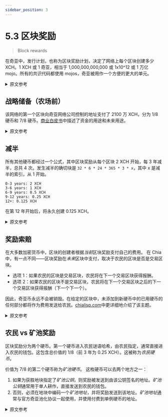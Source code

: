 ```yaml
---
sidebar_position: 3
---
```


# 5.3 区块奖励

> Block rewards

在奇亚中，发行计划，也称为区块奖励计划，决定了网络上每个区块创建多少 XCH。1 XCH 或 1 奇亚，相当于 1,000,000,000,000 或 1x10^12 或 1 万亿 mojo。所有的共识代码都使用 mojos，奇亚被用作一个方便的更大的单元。

<details>
<summary>原文参考</summary>

In Chia, the issuance schedule, also referred to as the block reward schedule, determines how many XCH get created with every block that gets farmed on the network.
1 XCH, or 1 Chia, is equivalent to 1,000,000,000,000 or 1x10^12 or 1 trillion mojos. 
All consensus code uses mojos, Chias are used as a conveniently larger unit.

</details>

## 战略储备（农场前）

该网络的第一个区块向奇亚网络公司控制的地址支付了 2100 万 XCH，分为 1/8 硬币和 7/8 硬币。[商业白皮书](https://www.chia.net/2021/02/10/chia-businesss-whitepaper.html)中描述了资金的用途和未来用途。

<details>
<summary>原文参考</summary>

- ## Strategic Reserve (pre-farm)

The first block of the network pays out 21 million XCH, divided into a 1/8 coin and a 7/8 coin, to an address that Chia Network Inc controls. The purpose and future usage of the funds is described in the [business whitepaper](https://www.chia.net/2021/02/10/chia-businesss-whitepaper.html).

</details>

## 减半

所有其他硬币都经过一个公式，其中区块奖励从每个区块 2 XCH 开始，每 3 年减半，总共 4 次。发生减半的确切块是 `32 * 6 * 24 * 365 * 3 * x`，其中 x 是减半的索引，从 1 开始。

```
0-3 years: 2 XCH
3-6 years: 1 XCH
6-9 years: 0.5 XCH
9-12 years: 0.25 XCH
12+: 0.125 XCH
```

在第 12 年开始后，将永久创建 0.125 XCH。

<details>
<summary>原文参考</summary>

- ## Halvings

All other coins go through a formula, where the block reward starts at 2 XCH per block, and halves every 3 years, a total of 4 times. The exact block at which halvings occur is `32 * 6 * 24 * 365 * 3 * x`, where x is the index of the halving,starting at 1.

```
0-3 years: 2 XCH
3-6 years: 1 XCH
6-9 years: 0.5 XCH
9-12 years: 0.25 XCH
12+: 0.125 XCH
```

After the start of year 12, 0.125 XCH is created in perpetuity.

</details>

## 奖励索赔

在大多数加密货币中，区块的创建者根据*当前*区块奖励支付自己的费用。 在 Chia 中，有一点不同——区块奖励在*未来*区块中支付，取决于农民的区块是否是交易区块。

* 选项 1：如果农民的区块是交易区块，农民将在下一个交易区块获得报酬。
* 选项 2：如果农民的区块不是交易区块，农民将在下一个交易区块之后的下一个交易区块获得报酬（下一个下一个）。

因此，奇亚币永远不会被销毁。在给定的区块中，未添加到新硬币中的已用硬币的任何部分都将作为费用发送给农民。[chialisp.com](https://chialisp.com/docs/coin_lifecycle#fees-and-the-mempool "Fees and the Mempool section of Chialisp's tutorial on coin lifecycles")中更详细地介绍了该主题。

<details>
<summary>原文参考</summary>

- ## Reward claims

In most cryptocurrencies, the creator of a block pays themselves based on the _current_ block reward. In Chia, there is a slight difference -- block rewards are paid in a _future_ block, depending on whether the farmer's block is a transaction block or not.

* Option 1: If the farmer's block is a transaction block, the farmer will get paid on the next transaction block.
* Option 2: If the farmer's block is not a transaction block, the farmer will get paid on the next transaction block after the next transaction block (next next).

Therefore, Chia coins are never destroyed. In a given block, any portion of a spent coin that is not added into a new coin will be sent to the farmer as a fee. This topic is covered in more detail in [chialisp.com](https://chialisp.com/docs/coin_lifecycle#fees-and-the-mempool "Fees and the Mempool section of Chialisp's tutorial on coin lifecycles").

</details>

## 农民 vs 矿池奖励

区块奖励分为两个硬币。第一个硬币进入农民谜语哈希，由农民指定，通常直接进入农民的钱包。这包含总价值的 1/8（前 3 年为 0.25 XCH）。这被称为*农民硬币*。

价值为 7/8 的第二个硬币称为*矿池硬币*。 这枚硬币可以去两个地方之一：
1. 如果为获胜地块指定了*矿池公钥*，则奖励被发送到由该公钥签名的地址。*矿池公钥*通常用于单人耕作，直接发送到农民的钱包。
2. 否则，必须在地块中编码一个*矿池地址*，并将奖励发送到该地址。*矿池地址*通常与官方奇亚池化协议一起使用，并使用付费到单例硬币的地址。

<details>
<summary>原文参考</summary>

- ## Farmer vs Pool reward

The block reward is divided into two coins. The first coin goes to the farmer puzzle hash, which is specified by the farmer, and usually goes straight to the farmer's wallet. This contains 1/8 of the total value (0.25 XCH for the first 3 years). This is referred to as the _farmer coin_. 

The second coin, with 7/8 of the value, is called the _pool coin_. This coin can go to one of two places:
1. If a _pool public key_ is specified for the winning plot, then the reward is sent to the address signed by that public key. The _pool public key_ is usually used for solo farming, and sent directly to the farmer's wallet.
2. Otherwise, a _pool address_ must be encoded into the plot, and the reward is sent to the address. The _pool address_ is usually used along with the official Chia pooling protocol, and a pay-to-singleton address is used.

</details>
